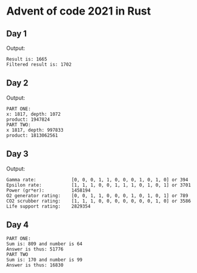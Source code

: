 # Advent of code 2021 in Rust

## Day 1
Output:
~~~
Result is: 1665
Filtered result is: 1702
~~~
## Day 2
Output:
~~~
PART ONE:
x: 1817, depth: 1072
product: 1947824
PART TWO:
x 1817, depth: 997833
product: 1813062561
~~~

## Day 3
Output:
~~~
Gamma rate:             [0, 0, 0, 1, 1, 0, 0, 0, 1, 0, 1, 0] or 394
Epsilon rate:           [1, 1, 1, 0, 0, 1, 1, 1, 0, 1, 0, 1] or 3701
Power (gr*er):          1458194
O2 generator rating:    [0, 0, 1, 1, 0, 0, 0, 1, 0, 1, 0, 1] or 789
CO2 scrubber rating:    [1, 1, 1, 0, 0, 0, 0, 0, 0, 0, 1, 0] or 3586
Life support rating:    2829354
~~~

## Day 4
~~~
PART ONE:
Sum is: 809 and number is 64
Answer is thus: 51776
PART TWO
Sum is: 170 and number is 99
Answer is thus: 16830
~~~